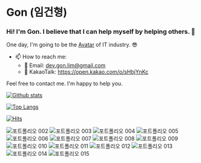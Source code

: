 # Gon (임건형)

### Hi! I'm Gon. I believe that I can help myself by helping others. 👋

One day, I'm going to be the [Avatar](https://avatar.fandom.com/wiki/Avatar) of IT industry. 😎

<!-- - 💼 Portfolio: http://gon125.github.io/portfolio
-->

- 📫 How to reach me: 
  - 📧 Email: dev.gon.lim@gmail.com
  - 🚖 KakaoTalk: https://open.kakao.com/o/sHbjYnKc
  
Feel free to contact me. I'm happy to help you.

[![Github stats](https://github-readme-stats.vercel.app/api?username=gon125&count_private=true)](https://github.com/anuraghazra/github-readme-stats)

[![Top Langs](https://github-readme-stats.vercel.app/api/top-langs/?username=gon125&layout=compact)](https://github.com/anuraghazra/github-readme-stats)

[![Hits](https://hits.seeyoufarm.com/api/count/incr/badge.svg?url=https%3A%2F%2Fgithub.com%2Fgon125%2Fhit-counter&count_bg=%2379C83D&title_bg=%23555555&icon=&icon_color=%23E7E7E7&title=hits&edge_flat=false)](https://hits.seeyoufarm.com)

![포트폴리오 002](https://user-images.githubusercontent.com/20037035/120322180-19d93580-c31f-11eb-9a4e-a1437be678e8.jpeg)
![포트폴리오 003](https://user-images.githubusercontent.com/20037035/120322187-1ba2f900-c31f-11eb-986a-c2e1842f164b.jpeg)
![포트폴리오 004](https://user-images.githubusercontent.com/20037035/120322192-1c3b8f80-c31f-11eb-90bc-cd96c52d46f1.jpeg)
![포트폴리오 005](https://user-images.githubusercontent.com/20037035/120322198-1e055300-c31f-11eb-9eb4-8af7830b1152.jpeg)
![포트폴리오 006](https://user-images.githubusercontent.com/20037035/120322202-1f368000-c31f-11eb-8f6d-f9d58d56e77c.jpeg)
![포트폴리오 007](https://user-images.githubusercontent.com/20037035/120322206-2067ad00-c31f-11eb-9554-98c692f1a66b.jpeg)
![포트폴리오 008](https://user-images.githubusercontent.com/20037035/120322223-23629d80-c31f-11eb-80b2-a644245f5b3e.jpeg)
![포트폴리오 009](https://user-images.githubusercontent.com/20037035/120322226-23629d80-c31f-11eb-9f17-d0252cd93fac.jpeg)
![포트폴리오 010](https://user-images.githubusercontent.com/20037035/120322229-23fb3400-c31f-11eb-9926-fe3473eb886e.jpeg)
![포트폴리오 011](https://user-images.githubusercontent.com/20037035/120322233-2493ca80-c31f-11eb-83ac-35d7a294cdda.jpeg)
![포트폴리오 012](https://user-images.githubusercontent.com/20037035/120322235-2493ca80-c31f-11eb-9d70-922419810914.jpeg)
![포트폴리오 013](https://user-images.githubusercontent.com/20037035/120322237-252c6100-c31f-11eb-82bc-61ea9b0d4c0f.jpeg)
![포트폴리오 014](https://user-images.githubusercontent.com/20037035/120322238-25c4f780-c31f-11eb-9ef7-5c30208ae755.jpeg)
![포트폴리오 015](https://user-images.githubusercontent.com/20037035/120322240-25c4f780-c31f-11eb-99eb-522e828187ca.jpeg)
